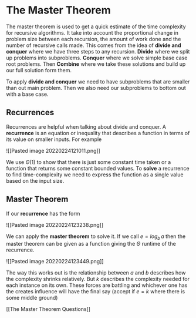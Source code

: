 # The Master Theorem
The master theorem is used to get a quick estimate of the time complexity for recursive algorithms. It take into account the proportional change in problem size between each recursion, the amount of work done and the number of recursive calls made. This comes from the idea of **divide and conquer** where we have three steps to any recursion. **Divide** where we split up problems into subproblems. **Conquer** where we solve simple base case root problems. Then **Combine** where we take these solutions and build up our full solution form them. 

To apply **divide and conquer** we need to have subproblems that are smaller than out main problem. Then we also need our subproblems to bottom out with a base case.

## Recurrences
Recurrences are helpful when talking about divide and conquer. A **recurrence** is an equation or inequality that describes a function in terms of its value on smaller inputs. For example

![[Pasted image 20220224121011.png]]

We use $\Theta(1)$ to show that there is just some constant time taken or a function that returns some constant bounded values. To **solve** a recurrence to find time-complexity we need to express the function as a single value based on the input size.

## Master Theorem
If our **recurrence** has the form

![[Pasted image 20220224123238.png]]

We can apply the **master theorem** to solve it. If we call $e=log_b\hspace{2pt}a$ then the master theorem can be given as a function giving the $\Theta$ runtime of the recurrence.

![[Pasted image 20220224123449.png]]

The way this works out is the relationship between $a$ and $b$ describes how the complexity shrinks relatively. But $k$ describes the complexity needed for each instance on its own. These forces are battling and whichever one has the creates influence will have the final say (accept if $e=k$ where there is some middle ground)

[[The Master Theorem Questions]]
